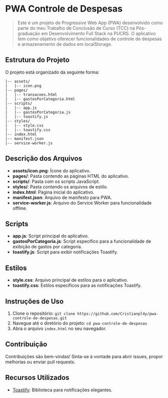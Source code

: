 # PWA Controle de Despesas

>Este é um projeto de Progressive Web App (PWA) desenvolvido como parte do meu Trabalho de Conclusão de Curso (TCC) na Pós-graduação em Desenvolvimento Full Stack na PUCRS. O aplicativo tem como objetivo oferecer funcionalidades de controle de despesas e armazenamento de dados em localStorage.


## Estrutura do Projeto

O projeto está organizado da seguinte forma:

```
|-- assets/
|   |-- icon.png
|-- pages/
|   |-- transacoes.html
|   |-- gastosPorCategoria.html
|-- scripts/
|   |-- app.js
|   |-- gastosPorCategoria.js
|   |-- toastify.js
|-- styles/
|   |-- style.css
|   |-- toastify.css
|-- index.html
|-- manifest.json
|-- service-worker.js
```

## Descrição dos Arquivos

- **assets/icon.png**: Ícone do aplicativo.
- **pages/**: Pasta contendo as páginas HTML do aplicativo.
- **scripts/**: Pasta com os scripts JavaScript.
- **styles/**: Pasta contendo os arquivos de estilo.
- **index.html**: Página inicial do aplicativo.
- **manifest.json**: Arquivo de manifesto para PWA.
- **service-worker.js**: Arquivo do Service Worker para funcionalidade offline.

## Scripts

- **app.js**: Script principal do aplicativo.
- **gastosPorCategoria.js**: Script específico para a funcionalidade de exibição de gastos por categoria.
- **toastify.js**: Script para exibir notificações Toastify.

## Estilos

- **style.css**: Arquivo principal de estilos para o aplicativo.
- **toastify.css**: Estilos específicos para as notificações Toastify.

## Instruções de Uso

1. Clone o repositório: `git clone https://github.com/Cristianpl4y/pwa-controle-de-despesas.git`
2. Navegue até o diretório do projeto: `cd pwa-controle-de-despesas`
3. Abra o arquivo `index.html` no seu navegador.

## Contribuição

Contribuições são bem-vindas! Sinta-se à vontade para abrir issues, propor melhorias ou enviar pull requests.

## Recursos Utilizados

- [Toastify](https://github.com/apvarun/toastify-js): Biblioteca para notificações elegantes.


